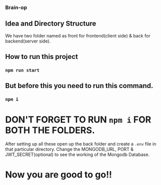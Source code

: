 ### Brain-op

## Idea and Directory Structure
We have two folder named as front for frontend(client side) & back for backend(server side).

## How to run this project

### `npm run start`

## But before this you need to run this command.

### `npm i`

# DON'T FORGET TO RUN `npm i` FOR BOTH THE FOLDERS.

After setting up all these open up the back folder and create a `.env` file in that particular directory. Change the MONGODB_URL, PORT & JWT_SECRET(optional) to see the working of the Mongodb Database.

# Now you are good to go!! 
